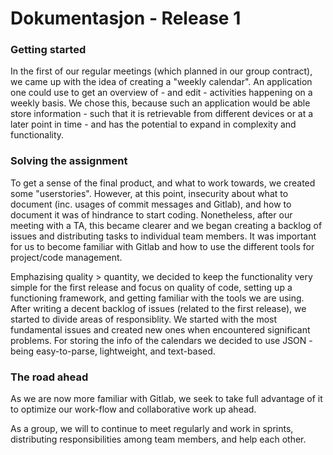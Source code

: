 # Dokumentasjon - Release 1

### Getting started

In the first of our regular meetings (which planned in our group contract), we came up with the idea of creating a "weekly calendar". An application one could use to get an overview of - and edit - activities happening on a weekly basis. We chose this, because such an application would be able store information - such that it is retrievable from different devices or at a later point in time - and has the potential to expand in complexity and functionality. 


### Solving the assignment

To get a sense of the final product, and what to work towards, we created some "userstories". However, at this point, insecurity about what to document (inc. usages of commit messages and Gitlab), and how to document it was of hindrance to start coding. Nonetheless, after our meeting with a TA, this became clearer and we began creating a backlog of issues and distributing tasks to individual team members. It was important for us to become familiar with Gitlab and how to use the different tools for project/code management.

Emphazising quality > quantity, we decided to keep the functionality very simple for the first release and focus on quality of code, setting up a functioning framework, and getting familiar with the tools we are using. After writing a decent backlog of issues (related to the first release), we started to divide areas of responsiblity. We started with the most fundamental issues and created new ones when encountered significant problems. For storing the info of the calendars we decided to use JSON - being easy-to-parse, lightweight, and text-based. 

### The road ahead

As we are now more familiar with Gitlab, we seek to take full advantage of it to optimize our work-flow and collaborative work up ahead. 

As a group, we will to continue to meet regularly and work in sprints, distributing responsibilities among team members, and help each other. 

